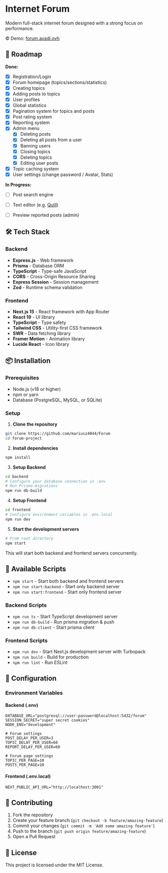 ﻿# Internet Forum

Modern full-stack internet forum designed with a strong focus on performance.

©️ Demo: [forum.avadi.ovh](https://forum.avadi.ovh)

## 🔮 Roadmap

**Done:**
- [x] Registration/Login
- [x] Forum homepage (topics/sections/statistics)
- [x] Creating topics
- [x] Adding posts to topics
- [x] User profiles
- [x] Global statistics
- [x] Pagination system for topics and posts
- [x] Post rating system
- [x] Reporting system
- [x] Admin menu
  - [x] Deleting posts
  - [x] Deleting all posts from a user
  - [x] Banning users
  - [x] Closing topics
  - [x] Deleting topics
  - [x] Editing user posts
- [x] Topic caching system
- [x] User settings (change password / Avatar, Stats)

**In Progress:**
- [ ] Post search engine
- [ ] Text editor (e.g. [Quill](https://quilljs.com/))
- [ ] Preview reported posts (admin)


## 🛠️ Tech Stack

### Backend
- **Express.js** - Web framework
- **Prisma** - Database ORM
- **TypeScript** - Type-safe JavaScript
- **CORS** - Cross-Origin Resource Sharing
- **Express Session** - Session management
- **Zod** - Runtime schema validation

### Frontend
- **Next.js 15** - React framework with App Router
- **React 19** - UI library
- **TypeScript** - Type safety
- **Tailwind CSS** - Utility-first CSS framework
- **SWR** - Data fetching library
- **Framer Motion** - Animation library
- **Lucide React** - Icon library

## 📦 Installation

### Prerequisites
- Node.js (v18 or higher)
- npm or yarn
- Database (PostgreSQL, MySQL, or SQLite)

### Setup

1. **Clone the repository**
```bash
git clone https://github.com/mariusz4044/Forum
cd forum-project
```

2. **Install dependencies**
```bash
npm install
```

3. **Setup Backend**
```bash
cd backend
# Configure your database connection in .env
# Run Prisma migrations
npm run db-build
```

4. **Setup Frontend**
```bash
cd frontend
# Configure environment variables in .env.local
npm run dev
```

5. **Start the development servers**
```bash
# From root directory
npm start
```

This will start both backend and frontend servers concurrently.

## 🚦 Available Scripts

- `npm start` - Start both backend and frontend servers
- `npm run start:backend` - Start only backend server
- `npm run start:frontend` - Start only frontend server

### Backend Scripts
- `npm run ts` - Start TypeScript development server
- `npm run db-build` - Run prisma migration & push
- `npm run db-client` - Start prisma client
  
### Frontend Scripts
- `npm run dev` - Start Next.js development server with Turbopack
- `npm run build` - Build for production
- `npm run lint` - Run ESLint

## 🔧 Configuration

### Environment Variables

#### Backend (.env)
```env
DATABASE_URL="postgresql://user:password@localhost:5432/forum"
SESSION_SECRET="super secret cookies"
NODE_ENV="development"

# Forum settings
POST_DELAY_PER_USER=3
TOPIC_DELAY_PER_USER=60
REPORT_DELAY_PER_USER=60

# Forum page settings
TOPIC_PER_PAGE=10
POSTS_PER_PAGE=10
```

#### Frontend (.env.local)
```env
NEXT_PUBLIC_API_URL="http://localhost:3001"
```

## 🤝 Contributing

1. Fork the repository
2. Create your feature branch (`git checkout -b feature/amazing-feature`)
3. Commit your changes (`git commit -m 'Add some amazing feature'`)
4. Push to the branch (`git push origin feature/amazing-feature`)
5. Open a Pull Request

## 📄 License

This project is licensed under the MIT License.




